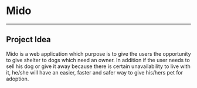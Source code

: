 # Mido

---

## Project Idea

Mido is a web application which purpose is to give the users the opportunity to give shelter to dogs which need an owner.
In addition if the user needs to sell his dog or give it away because there is certain unavailability to live with it, he/she will have an easier, faster and safer way to give his/hers pet for adoption.
